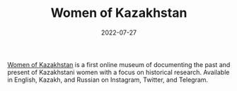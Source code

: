 ﻿---
title: "Women of Kazakhstan"
linkTitle: "Women of Kazakhstan"
contributor: ["Aizada Arystanbek"]
date: 2022-07-27
countries: ["Kazakhstan"]
category: ["Local NGO"]
tags: ["gender NGO", "feminism", "history", "art", "instagram", "twitter", "telegram"]
date_start: []
data_end: []
data_type: ["qualitative", "narratives", "discourse", "history", "archives"] 
language: ["Russian", "Kazakh", "English"]
description: 
  Women of Kazakhstan is a first online museum of documenting the past and present of Kazakhstani women with a focus on historical research.
---

[Women of Kazakhstan](https://www.instagram.com/womenofkz/) is a first online museum of documenting the past and present of Kazakhstani women with a focus on historical research. Available in English, Kazakh, and Russian on Instagram, Twitter, and Telegram. 

